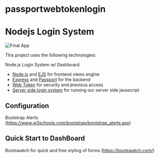 # passportwebtokenlogin

# Nodejs Login System
![Final App](https://www.derekwebdev.com/gifs/banking.gif)

This project uses the following technologies:

Node.js Login System w/ Dashboard
- [Node.js](https://nodejs.org/en/) and [EJS](https://ejs.co/) for frontend views engine
- [Express](http://expressjs.com/) and [Passport](http://www.passportjs.org/) for the backend
- [Web Token](https://jwt.io/) for security and previous access
- [Server side login system](https://developer.mozilla.org/en-US/docs/Archive/Web/Server-Side_JavaScript/Walkthrough) for running our 
server side javascript

## Configuration

Bootstrap Alerts (https://www.w3schools.com/bootstrap/bootstrap_alerts.asp)

## Quick Start to DashBoard

Bootswatch for quick and free styling of forms (https://bootswatch.com/)
